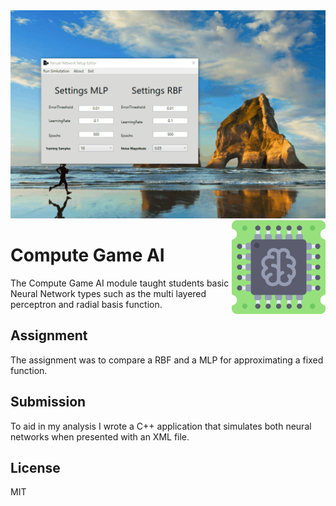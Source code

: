 
<img src='preview.gif' />

<img src='icon.png' width='150' height='150' align='right'/>

# Compute Game AI

The Compute Game AI module taught students basic Neural Network types such as the multi layered perceptron and radial basis function. 

## Assignment

The assignment was to compare a RBF and a MLP for approximating a fixed function.

## Submission

To aid in my analysis I wrote a C++ application that simulates both neural networks when presented with an XML file.

## License

MIT